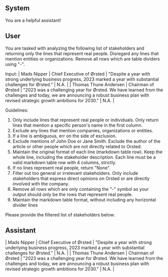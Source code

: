 ## System

You are a helpful assistant!

## User


You are tasked with analyzing the following list of stakeholders and returning only the lines that represent real people. Disregard any lines that mention entities or organizations. Remove all rows which are table dividers using "-".

Input:
| Mads Nipper | Chief Executive of Ørsted | "Despite a year with strong underlying business progress, 2023 marked a year with substantial challenges for Ørsted." | N.A. |
| Thomas Thune Andersen | Chairman of Ørsted | "2023 was a challenging year for Ørsted. We have learned from the challenges and today, we are announcing a robust business plan with revised strategic growth ambitions for 2030." | N.A. |

Guidelines:
1. Only include lines that represent real people or individuals. Only return lines that mention a specific person's name in the first column.
2. Exclude any lines that mention companies, organizations or entities.
3. If a line is ambiguous, err on the side of exclusion.
4. Exclude mentions of John Doe or Jane Smith. Exclude the author of the article or other people which are not directly related to Orsted.
5. Maintain the original format of each line (markdown table row). Keep the whole line, including the stakeholder description. Each line must be a valid markdown table row with 4 columns, strictly.
6. If no lines represent real people, return "None".
7. Filter out too general or irrelevant stakeholders. Only include stakeholders that express direct opinions on Orsted or are directly involved with the company.
8. Remove all rows which are only containing the "-" symbol as your output should only be the rows that represent real people.
9. Maintain the markdown table format, without including any horizontal divider lines

Please provide the filtered list of stakeholders below:
        

## Assistant

| Mads Nipper | Chief Executive of Ørsted | "Despite a year with strong underlying business progress, 2023 marked a year with substantial challenges for Ørsted." | N.A. |
| Thomas Thune Andersen | Chairman of Ørsted | "2023 was a challenging year for Ørsted. We have learned from the challenges and today, we are announcing a robust business plan with revised strategic growth ambitions for 2030." | N.A. |

